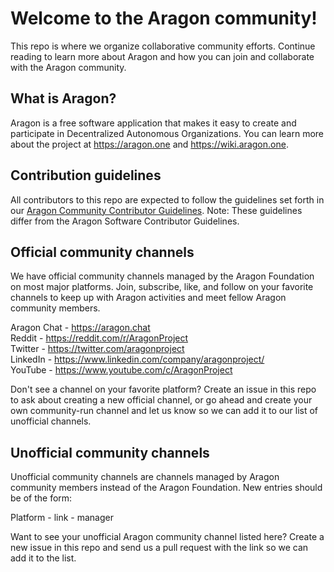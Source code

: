 # Welcome to the Aragon community!
This repo is where we organize collaborative community efforts. Continue reading to learn more about Aragon and how you can join and collaborate with the Aragon community.

## What is Aragon?
Aragon is a free software application that makes it easy to create and participate in Decentralized Autonomous Organizations. You can learn more about the project at https://aragon.one and https://wiki.aragon.one.

## Contribution guidelines  
All contributors to this repo are expected to follow the guidelines set forth in our [Aragon Community Contributor Guidelines](https://github.com/aragon/community/blob/master/aragon_community_contributor_guidelines.md). Note: These guidelines differ from the Aragon Software Contributor Guidelines.  

## Official community channels  
We have official community channels managed by the Aragon Foundation on most major platforms. Join, subscribe, like, and follow on your favorite channels to keep up with Aragon activities and meet fellow Aragon community members.  

Aragon Chat - https://aragon.chat  
Reddit - https://reddit.com/r/AragonProject  
Twitter - https://twitter.com/aragonproject  
LinkedIn - https://www.linkedin.com/company/aragonproject/  
YouTube - https://www.youtube.com/c/AragonProject  

Don't see a channel on your favorite platform? Create an issue in this repo to ask about creating a new official channel, or go ahead and create your own community-run channel and let us know so we can add it to our list of unofficial channels.  

## Unofficial community channels  
Unofficial community channels are channels managed by Aragon community members instead of the Aragon Foundation. New entries should be of the form:  

Platform - link - manager  

Want to see your unofficial Aragon community channel listed here? Create a new issue in this repo and send us a pull request with the link so we can add it to the list.

